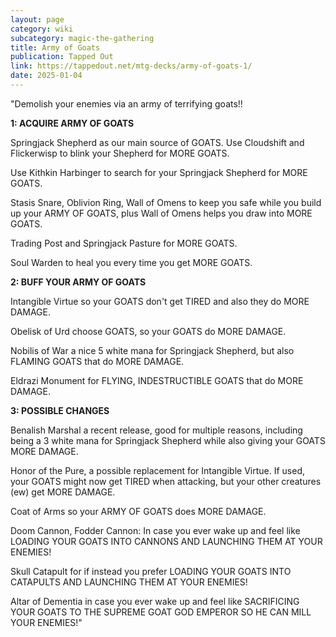 ```yaml
---
layout: page
category: wiki
subcategory: magic-the-gathering
title: Army of Goats
publication: Tapped Out
link: https://tappedout.net/mtg-decks/army-of-goats-1/
date: 2025-01-04
---
```


"Demolish your enemies via an army of terrifying goats!!

**1: ACQUIRE ARMY OF GOATS**

Springjack Shepherd as our main source of GOATS. Use Cloudshift and Flickerwisp to blink your Shepherd for MORE GOATS.

Use Kithkin Harbinger to search for your Springjack Shepherd for MORE GOATS.

Stasis Snare, Oblivion Ring, Wall of Omens to keep you safe while you build up your ARMY OF GOATS, plus Wall of Omens helps you draw into MORE GOATS.

Trading Post and Springjack Pasture for MORE GOATS.

Soul Warden to heal you every time you get MORE GOATS.

**2: BUFF YOUR ARMY OF GOATS**

Intangible Virtue so your GOATS don't get TIRED and also they do MORE DAMAGE.

Obelisk of Urd choose GOATS, so your GOATS do MORE DAMAGE.

Nobilis of War a nice 5 white mana for Springjack Shepherd, but also FLAMING GOATS that do MORE DAMAGE.

Eldrazi Monument for FLYING, INDESTRUCTIBLE GOATS that do MORE DAMAGE.

**3: POSSIBLE CHANGES**

Benalish Marshal a recent release, good for multiple reasons, including being a 3 white mana for Springjack Shepherd while also giving your GOATS MORE DAMAGE.

Honor of the Pure, a possible replacement for Intangible Virtue. If used, your GOATS might now get TIRED when attacking, but your other creatures (ew) get MORE DAMAGE.

Coat of Arms so your ARMY OF GOATS does MORE DAMAGE.

Doom Cannon, Fodder Cannon: In case you ever wake up and feel like LOADING YOUR GOATS INTO CANNONS AND LAUNCHING THEM AT YOUR ENEMIES!

Skull Catapult for if instead you prefer LOADING YOUR GOATS INTO CATAPULTS AND LAUNCHING THEM AT YOUR ENEMIES!

Altar of Dementia in case you ever wake up and feel like SACRIFICING YOUR GOATS TO THE SUPREME GOAT GOD EMPEROR SO HE CAN MILL YOUR ENEMIES!"
